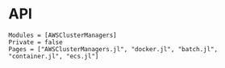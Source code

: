 # API

```@autodocs
Modules = [AWSClusterManagers]
Private = false
Pages = ["AWSClusterManagers.jl", "docker.jl", "batch.jl", "container.jl", "ecs.jl"]
```
